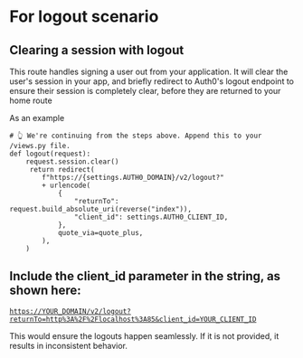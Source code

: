 # For logout scenario

## Clearing a session with logout

This route handles signing a user out from your application. It will clear the user's session in your app, and briefly redirect to Auth0's logout endpoint to ensure their session is completely clear, before they are returned to your home route

As an example

```
# 👆 We're continuing from the steps above. Append this to your /views.py file.
def logout(request):
    request.session.clear()
     return redirect(
        f"https://{settings.AUTH0_DOMAIN}/v2/logout?"
        + urlencode(
            {
                "returnTo": request.build_absolute_uri(reverse("index")),
                "client_id": settings.AUTH0_CLIENT_ID,
            },
            quote_via=quote_plus,
        ),
    )
```

&#x20;

## Include the client\_id parameter in the string, as shown here:

[`https://YOUR_DOMAIN/v2/logout?returnTo=http%3A%2F%2Flocalhost%3A85&client_id=YOUR_CLIENT_ID`](https://your\_domain/v2/logout?returnTo=http%3A%2F%2Flocalhost%3A85\&client\_id=YOUR\_CLIENT\_ID)

&#x20;

&#x20;This would ensure the logouts happen seamlessly. If it is not provided, it results in inconsistent behavior.

&#x20;
